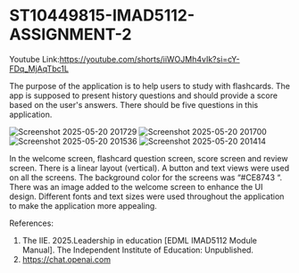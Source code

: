# ST10449815-IMAD5112-ASSIGNMENT-2
Youtube Link:https://youtube.com/shorts/iiWOJMh4vIk?si=cY-FDq_MjAqTbc1L

The purpose of the application is to help users to study with flashcards. The app is supposed to present history questions and should provide a score based on the user's answers. There should be five questions in this application. 




![Screenshot 2025-05-20 201729](https://github.com/user-attachments/assets/36aa39b1-c371-45c5-93eb-6cdecc29ac8a)
![Screenshot 2025-05-20 201700](https://github.com/user-attachments/assets/d7c73451-6e69-4142-bb43-47f95c5ea233)
![Screenshot 2025-05-20 201536](https://github.com/user-attachments/assets/e228063d-60ba-4048-9e56-537663297a95)
![Screenshot 2025-05-20 201414](https://github.com/user-attachments/assets/ce671a4b-9ea2-4c03-aefc-44a6b4a5d721)



In the welcome screen, flashcard question screen, score screen and review screen. 	There is a linear layout (vertical). A button and text views were used on all the screens. The background color for the screens was “#CE8743 “. There was an image added to the welcome screen to enhance the UI design. Different fonts and text sizes were used throughout the application to make the application more appealing. 



References:
1) The IIE. 2025.Leadership in education [EDML IMAD5112 Module Manual]. The 
Independent Institute of Education: Unpublished.  
2) https://chat.openai.com
